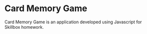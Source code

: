 # Card Memory Game
Card Memory Game is an application developed using Javascript for Skillbox homework.
